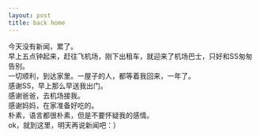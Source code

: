 ```yaml
---
layout: post
title: back home
---
```


<p>今天没有新闻，累了。<br />
早上五点钟起来，赶往飞机场，刚下出租车，就迎来了机场巴士，只好和SS匆匆告别。<br />
一切顺利，到达家里。一屋子的人，都等着我回来，一年了。<br />
感谢SS，早上那么早送我出门。<br />
感谢爸爸，去机场接我。<br />
感谢妈妈，在家准备好吃的。<br />
朴素，语言都很朴素，但是不要怀疑我的感情。<br />
ok，就到这里，明天再说新闻吧：）
</p>
